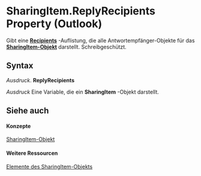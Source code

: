 
# SharingItem.ReplyRecipients Property (Outlook)

Gibt eine  **[Recipients](774f56b7-4de8-9584-60cd-4fbf361f4c85.md)** -Auflistung, die alle Antwortempfänger-Objekte für das **[SharingItem-Objekt](63dd3451-44f3-7cc4-c6e2-7dad5835a7d2.md)** darstellt. Schreibgeschützt.


## Syntax

 _Ausdruck_. **ReplyRecipients**

 _Ausdruck_ Eine Variable, die ein **SharingItem** -Objekt darstellt.


## Siehe auch


#### Konzepte


[SharingItem-Objekt](63dd3451-44f3-7cc4-c6e2-7dad5835a7d2.md)
#### Weitere Ressourcen


[Elemente des SharingItem-Objekts](http://msdn.microsoft.com/library/719ad60e-2242-2c54-778f-006b61690389%28Office.15%29.aspx)